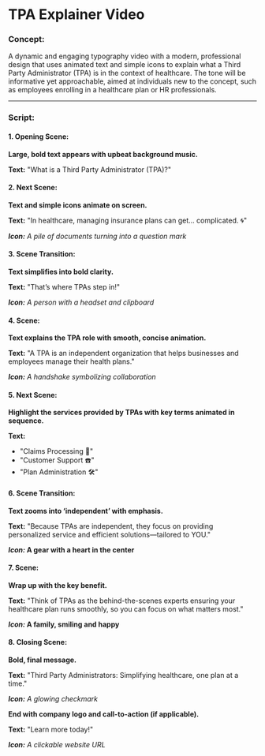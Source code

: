 # TPA Explainer Video

### Concept:

A dynamic and engaging typography video with a modern, professional design that uses animated text and simple icons to explain what a Third Party Administrator (TPA) is in the context of healthcare. The tone will be informative yet approachable, aimed at individuals new to the concept, such as employees enrolling in a healthcare plan or HR professionals.

---

### Script:

#### 1. Opening Scene:

**Large, bold text appears with upbeat background music.**

**Text:** "What is a Third Party Administrator (TPA)?"

#### 2. Next Scene:

**Text and simple icons animate on screen.**

**Text:** "In healthcare, managing insurance plans can get... complicated. 🌀"

***Icon:** A pile of documents turning into a question mark*

#### 3. Scene Transition:

**Text simplifies into bold clarity.**

**Text:** "That’s where TPAs step in!"

***Icon:** A person with a headset and clipboard*

#### 4. Scene:

**Text explains the TPA role with smooth, concise animation.**

**Text:** "A TPA is an independent organization that helps businesses and employees manage their health plans."

***Icon:** A handshake symbolizing collaboration*

#### 5. Next Scene:

**Highlight the services provided by TPAs with key terms animated in sequence.**

**Text:**

- "Claims Processing 📑"
- "Customer Support ☎️"
- "Plan Administration 🛠️"

#### 6. Scene Transition:

**Text zooms into ‘independent’ with emphasis.**

**Text:** "Because TPAs are independent, they focus on providing personalized service and efficient solutions—tailored to YOU."

***Icon:* A gear with a heart in the center**

#### 7. Scene:

**Wrap up with the key benefit.**

**Text:** "Think of TPAs as the behind-the-scenes experts ensuring your healthcare plan runs smoothly, so you can focus on what matters most."

***Icon:* A family, smiling and happy**

#### 8. Closing Scene:

**Bold, final message.**

**Text:** "Third Party Administrators: Simplifying healthcare, one plan at a time."

***Icon:** A glowing checkmark*

**End with company logo and call-to-action (if applicable).**

**Text:** "Learn more today!"

***Icon:** A clickable website URL*